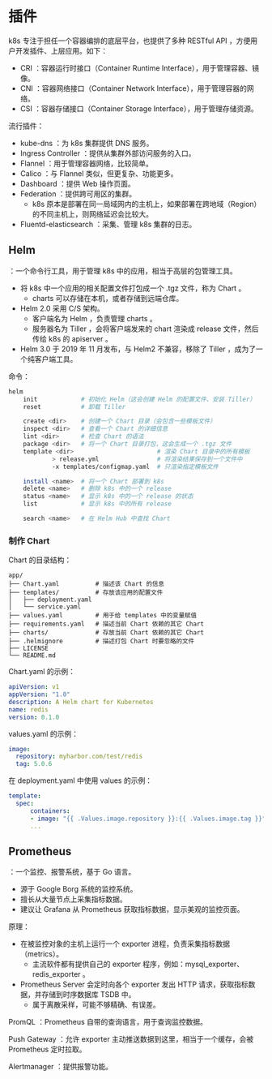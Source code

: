 # 插件

k8s 专注于担任一个容器编排的底层平台，也提供了多种 RESTful API ，方便用户开发插件、上层应用。如下：
- CRI ：容器运行时接口（Container Runtime Interface），用于管理容器、镜像。
- CNI ：容器网络接口（Container Network Interface），用于管理容器的网络。
- CSI ：容器存储接口（Container Storage Interface），用于管理存储资源。

流行插件：
- kube-dns ：为 k8s 集群提供 DNS 服务。
- Ingress Controller ：提供从集群外部访问服务的入口。
- Flannel ：用于管理容器网络，比较简单。
- Calico ：与 Flannel 类似，但更复杂、功能更多。
- Dashboard ：提供 Web 操作页面。
- Federation ：提供跨可用区的集群。
  - k8s 原本是部署在同一局域网内的主机上，如果部署在跨地域（Region）的不同主机上，则网络延迟会比较大。
- Fluentd-elasticsearch ：采集、管理 k8s 集群的日志。

## Helm

：一个命令行工具，用于管理 k8s 中的应用，相当于高层的包管理工具。
- 将 k8s 中一个应用的相关配置文件打包成一个 .tgz 文件，称为 Chart 。
  - charts 可以存储在本机，或者存储到远端仓库。
- Helm 2.0 采用 C/S 架构。
  - 客户端名为 Helm ，负责管理 charts 。
  - 服务器名为 Tiller ，会将客户端发来的 chart 渲染成 release 文件，然后传给 k8s 的 apiserver 。
- Helm 3.0 于 2019 年 11 月发布，与 Helm2 不兼容，移除了 Tiller ，成为了一个纯客户端工具。

命令：
```sh
helm
    init            # 初始化 Helm（这会创建 Helm 的配置文件、安装 Tiller）
    reset           # 卸载 Tiller

    create <dir>    # 创建一个 Chart 目录（会包含一些模板文件）
    inspect <dir>   # 查看一个 Chart 的详细信息
    lint <dir>      # 检查 Chart 的语法
    package <dir>   # 将一个 Chart 目录打包，这会生成一个 .tgz 文件
    template <dir>                       # 渲染 Chart 目录中的所有模板
            > release.yml                # 将渲染结果保存到一个文件中
            -x templates/configmap.yaml  # 只渲染指定模板文件

    install <name>  # 将一个 Chart 部署到 k8s
    delete <name>   # 删除 k8s 中的一个 release
    status <name>   # 显示 k8s 中的一个 release 的状态
    list            # 显示 k8s 中的所有 release

    search <name>   # 在 Helm Hub 中查找 Chart
```

### 制作 Chart

Chart 的目录结构：
```
app/
├── Chart.yaml          # 描述该 Chart 的信息
├── templates/          # 存放该应用的配置文件
│   ├── deployment.yaml
│   └── service.yaml
├── values.yaml         # 用于给 templates 中的变量赋值
├── requirements.yaml   # 描述当前 Chart 依赖的其它 Chart
├── charts/             # 存放当前 Chart 依赖的其它 Chart
├── .helmignore         # 描述打包 Chart 时要忽略的文件
├── LICENSE
└── README.md
```

Chart.yaml 的示例：
```yaml
apiVersion: v1
appVersion: "1.0"
description: A Helm chart for Kubernetes
name: redis
version: 0.1.0
```

values.yaml 的示例：
```yaml
image:
  repository: myharbor.com/test/redis
  tag: 5.0.6
```

在 deployment.yaml 中使用 values 的示例：
```yaml
template:
  spec:
      containers:
      - image: "{{ .Values.image.repository }}:{{ .Values.image.tag }}"
      ...
```

## Prometheus

：一个监控、报警系统，基于 Go 语言。
- 源于 Google Borg 系统的监控系统。
- 擅长从大量节点上采集指标数据。
- 建议让 Grafana 从 Prometheus 获取指标数据，显示美观的监控页面。

原理：
- 在被监控对象的主机上运行一个 exporter 进程，负责采集指标数据（metrics）。
  - 主流软件都有提供自己的 exporter 程序，例如：mysql_exporter、redis_exporter 。
- Prometheus Server 会定时向各个 exporter 发出 HTTP 请求，获取指标数据，并存储到时序数据库 TSDB 中。
  - 属于离散采样，可能不够精确、有误差。

PromQL ：Prometheus 自带的查询语言，用于查询监控数据。

Push Gateway ：允许 exporter 主动推送数据到这里，相当于一个缓存，会被 Prometheus 定时拉取。

Alertmanager ：提供报警功能。
